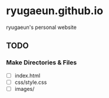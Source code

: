 # ryugaeun.github.io

ryugaeun's personal website

## TODO

### Make Directories & Files

  - [ ] index.html
  - [ ] css/style.css
  - [ ] images/